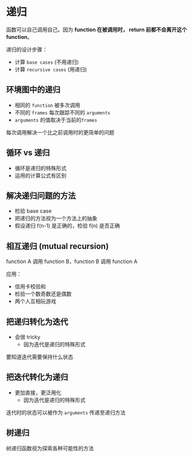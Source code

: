 # 递归

函数可以自己调用自己。因为
**function 在被调用时， return 前都不会离开这个 function**。

递归的设计步骤：
- 计算 `base cases` (不用递归)
- 计算 `recursive cases` (用递归)

## 环境图中的递归
- 相同的 `function` 被多次调用
- 不同的 `frames` 每次跟踪不同的 `arguments`
- `arguments` 的值取决于当前的`frames`

每次调用解决一个比之前调用时的更简单的问题

## 循环 vs 递归
- 循环是递归的特殊形式
- 运用的计算公式有区别

## 解决递归问题的方法
- 检验 base case
- 把递归的方法视为一个方法上的抽象
- 假设递归 f(n-1) 是正确的，检验 f(n) 是否正确

## 相互递归 (mutual recursion)
function A 调用 function B，function B 调用 function A

应用：
- 信用卡校验和
- 检验一个数奇数还是偶数
- 两个人互相玩游戏

## 把递归转化为迭代
- 会很 tricky
  - 因为迭代是递归的特殊形式

要知道迭代需要保持什么状态

## 把迭代转化为递归
- 更加直接，更泛用化
  - 因为迭代是递归的特殊形式

迭代时的状态可以被作为 `arguments` 传递至递归方法

## 树递归
树递归函数视为探索各种可能性的方法

